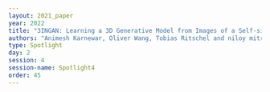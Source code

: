 ```yaml
---
layout: 2021_paper
year: 2022
title: "3INGAN: Learning a 3D Generative Model from Images of a Self-similar Scene"
authors: "Animesh Karnewar, Oliver Wang, Tobias Ritschel and niloy mitra"
type: Spotlight
day: 2
session: 4
session-name: Spotlight4
order: 45
---
```

